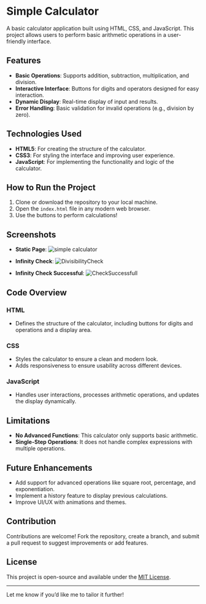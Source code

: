 # Simple Calculator  

A basic calculator application built using HTML, CSS, and JavaScript. This project allows users to perform basic arithmetic operations in a user-friendly interface.  

## Features  
- **Basic Operations**: Supports addition, subtraction, multiplication, and division.  
- **Interactive Interface**: Buttons for digits and operators designed for easy interaction.  
- **Dynamic Display**: Real-time display of input and results.  
- **Error Handling**: Basic validation for invalid operations (e.g., division by zero).  

## Technologies Used  
- **HTML5**: For creating the structure of the calculator.  
- **CSS3**: For styling the interface and improving user experience.  
- **JavaScript**: For implementing the functionality and logic of the calculator.  

## How to Run the Project  
1. Clone or download the repository to your local machine.  
2. Open the `index.html` file in any modern web browser.  
3. Use the buttons to perform calculations!  

## Screenshots
- **Static Page**:
![simple calculator](https://github.com/user-attachments/assets/3e261e92-2ddf-4364-97e3-c1187b174a8e)

- **Infinity Check**:
![DivisibilityCheck](https://github.com/user-attachments/assets/2a5ea1f9-e632-44ff-a8bc-eec40c0c3340)

- **Infinity Check Successful**:
![CheckSuccessfull](https://github.com/user-attachments/assets/3afc0540-26b2-4b59-909a-0992087ea473)

## Code Overview  
### HTML  
- Defines the structure of the calculator, including buttons for digits and operations and a display area.  

### CSS  
- Styles the calculator to ensure a clean and modern look.  
- Adds responsiveness to ensure usability across different devices.  

### JavaScript  
- Handles user interactions, processes arithmetic operations, and updates the display dynamically.  

## Limitations  
- **No Advanced Functions**: This calculator only supports basic arithmetic.  
- **Single-Step Operations**: It does not handle complex expressions with multiple operations.  

## Future Enhancements  
- Add support for advanced operations like square root, percentage, and exponentiation.  
- Implement a history feature to display previous calculations.  
- Improve UI/UX with animations and themes.  

## Contribution  
Contributions are welcome! Fork the repository, create a branch, and submit a pull request to suggest improvements or add features.  

## License  
This project is open-source and available under the [MIT License](LICENSE).  

---

Let me know if you’d like me to tailor it further!
